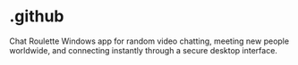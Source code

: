 # .github
Chat Roulette Windows app for random video chatting, meeting new people worldwide, and connecting instantly through a secure desktop interface.
